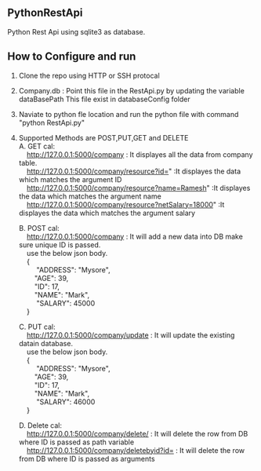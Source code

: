 ## PythonRestApi

Python Rest Api using sqlite3 as database.

## How to Configure and run
1. Clone the repo using HTTP or SSH protocal
2. Company.db : Point this file in the RestApi.py by updating the variable dataBasePath
                This file exist in databaseConfig folder
3. Naviate to python fle location and run the python file with command "python RestApi.py" 
4. Supported Methods are POST,PUT,GET and DELETE <br> 
    A. GET cal:<br> 
        &nbsp;&nbsp;&nbsp;&nbsp;http://127.0.0.1:5000/company : It displayes all the data from company table.<br> 
        &nbsp;&nbsp;&nbsp;&nbsp;http://127.0.0.1:5000/company/resource?id=<ID>" :It displayes the data which matches the argument ID<br> 
        &nbsp;&nbsp;&nbsp;&nbsp;http://127.0.0.1:5000/company/resource?name=Ramesh" :It displayes the data which matches the argument name<br> 
        &nbsp;&nbsp;&nbsp;&nbsp;http://127.0.0.1:5000/company/resource?netSalary=18000" :It displayes the data which matches the argument salary<br> 

    B. POST cal:<br> 
        &nbsp;&nbsp;&nbsp;&nbsp;http://127.0.0.1:5000/company  : It will add a new data into DB make sure unique ID is passed.<br> 
        &nbsp;&nbsp;&nbsp;&nbsp;use the below json body.<br> 
        &nbsp;&nbsp;&nbsp;&nbsp;{<br> 
        &nbsp;&nbsp;&nbsp;&nbsp; &nbsp;&nbsp;&nbsp;&nbsp;"ADDRESS": "Mysore",<br> 
        &nbsp;&nbsp;&nbsp;&nbsp;&nbsp;&nbsp;&nbsp;&nbsp;"AGE": 39,<br> 
        &nbsp;&nbsp;&nbsp;&nbsp;&nbsp;&nbsp;&nbsp;&nbsp;"ID": 17,<br> 
        &nbsp;&nbsp;&nbsp;&nbsp;&nbsp;&nbsp;&nbsp;&nbsp;"NAME": "Mark",<br> 
        &nbsp;&nbsp;&nbsp;&nbsp; &nbsp;&nbsp;&nbsp;&nbsp;"SALARY": 45000<br> 
        &nbsp;&nbsp;&nbsp;&nbsp;}<br> 

    C. PUT cal:<br>
        &nbsp;&nbsp;&nbsp;&nbsp;http://127.0.0.1:5000/company/update  : It will update the existing datain database.<br>
        &nbsp;&nbsp;&nbsp;&nbsp;use the below json body.<br>
        &nbsp;&nbsp;&nbsp;&nbsp;{<br> 
        &nbsp;&nbsp;&nbsp;&nbsp; &nbsp;&nbsp;&nbsp;&nbsp;"ADDRESS": "Mysore",<br> 
        &nbsp;&nbsp;&nbsp;&nbsp;&nbsp;&nbsp;&nbsp;&nbsp;"AGE": 39,<br> 
        &nbsp;&nbsp;&nbsp;&nbsp;&nbsp;&nbsp;&nbsp;&nbsp;"ID": 17,<br> 
        &nbsp;&nbsp;&nbsp;&nbsp;&nbsp;&nbsp;&nbsp;&nbsp;"NAME": "Mark",<br> 
        &nbsp;&nbsp;&nbsp;&nbsp; &nbsp;&nbsp;&nbsp;&nbsp;"SALARY": 46000<br> 
        &nbsp;&nbsp;&nbsp;&nbsp;}<br> 

    D. Delete cal:<br>
        &nbsp;&nbsp;&nbsp;&nbsp;http://127.0.0.1:5000/company/delete/<ID> : It will delete the row from DB where ID is passed as path variable<br>
        &nbsp;&nbsp;&nbsp;&nbsp;http://127.0.0.1:5000/company/deletebyid?id=<ID> : It will delete the row from DB where ID is passed as arguments<br>